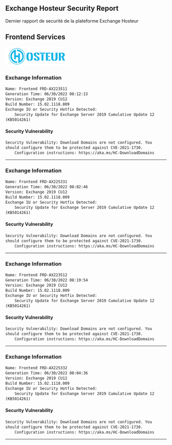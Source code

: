 ## Exchange Hosteur Security Report
Dernier rapport de securité de la plateforme Exchange Hosteur

## Frontend Services
![logo](img/logo-hosteur_2021.png)

### Exchange Information
	Name: Frontend FRD-AX223511
	Generation Time: 06/30/2022 08:12:13
	Version: Exchange 2019 CU12
	Build Number: 15.02.1118.009
	Exchange IU or Security Hotfix Detected: 
		Security Update for Exchange Server 2019 Cumulative Update 12 (KB5014261)

#### Security Vulnerability
	Security Vulnerability: Download Domains are not configured. You should configure them to be protected against CVE-2021-1730.
		Configuration instructions: https://aka.ms/HC-DownloadDomains

---
### Exchange Information
	Name: Frontend FRD-AX225331
	Generation Time: 06/30/2022 08:02:46
	Version: Exchange 2019 CU12
	Build Number: 15.02.1118.009
	Exchange IU or Security Hotfix Detected: 
		Security Update for Exchange Server 2019 Cumulative Update 12 (KB5014261)

#### Security Vulnerability
	Security Vulnerability: Download Domains are not configured. You should configure them to be protected against CVE-2021-1730.
		Configuration instructions: https://aka.ms/HC-DownloadDomains

---
### Exchange Information
	Name: Frontend FRD-AX223512
	Generation Time: 06/30/2022 08:19:54
	Version: Exchange 2019 CU12
	Build Number: 15.02.1118.009
	Exchange IU or Security Hotfix Detected: 
		Security Update for Exchange Server 2019 Cumulative Update 12 (KB5014261)

#### Security Vulnerability
	Security Vulnerability: Download Domains are not configured. You should configure them to be protected against CVE-2021-1730.
		Configuration instructions: https://aka.ms/HC-DownloadDomains

---
### Exchange Information
	Name: Frontend FRD-AX225332
	Generation Time: 06/30/2022 08:04:36
	Version: Exchange 2019 CU12
	Build Number: 15.02.1118.009
	Exchange IU or Security Hotfix Detected: 
		Security Update for Exchange Server 2019 Cumulative Update 12 (KB5014261)

#### Security Vulnerability
	Security Vulnerability: Download Domains are not configured. You should configure them to be protected against CVE-2021-1730.
		Configuration instructions: https://aka.ms/HC-DownloadDomains

---

